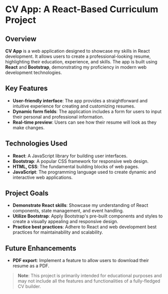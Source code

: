 # CV App: A React-Based Curriculum Project

## Overview

**CV App** is a web application designed to showcase my skills in React development. It allows users to create a professional-looking resume, highlighting their education, experience, and skills. The app is built using **React** and **Bootstrap**, demonstrating my proficiency in modern web development technologies.

## Key Features

- **User-friendly interface**: The app provides a straightforward and intuitive experience for creating and customizing resumes.
- **Dynamic form fields**: The application includes a form for users to input their personal and professional information.
- **Real-time preview**: Users can see how their resume will look as they make changes.

## Technologies Used

- **React**: A JavaScript library for building user interfaces.
- **Bootstrap**: A popular CSS framework for responsive web design.
- **HTML, CSS**: The fundamental building blocks of web pages.
- **JavaScript**: The programming language used to create dynamic and interactive web applications.

## Project Goals

- **Demonstrate React skills**: Showcase my understanding of React components, state management, and event handling.
- **Utilize Bootstrap**: Apply Bootstrap's pre-built components and styles to create a visually appealing and responsive design.
- **Practice best practices**: Adhere to React and web development best practices for maintainability and scalability.

## Future Enhancements

- **PDF export**: Implement a feature to allow users to download their resume as a PDF.

> **Note**: This project is primarily intended for educational purposes and may not include all the features and functionalities of a fully-fledged CV builder.
